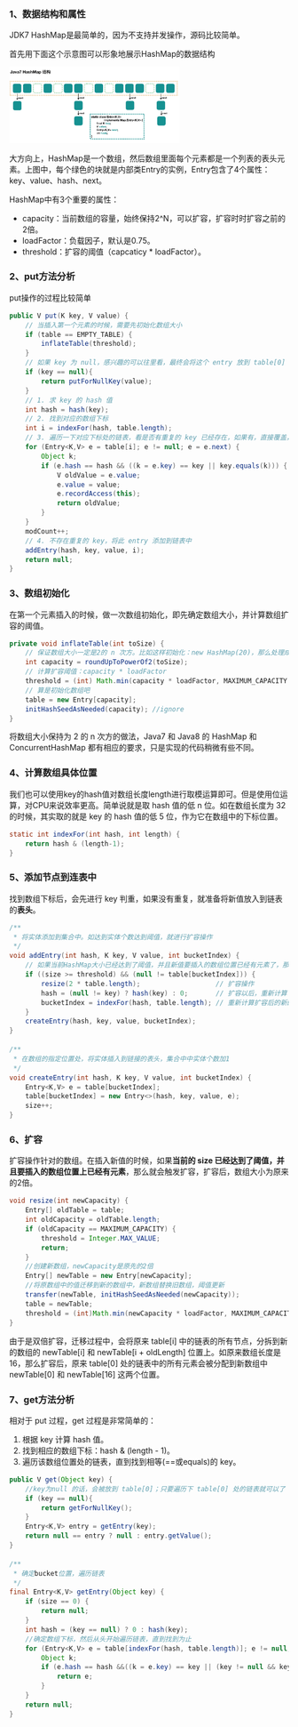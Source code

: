 ### 1、数据结构和属性

JDK7 HashMap是最简单的，因为不支持并发操作，源码比较简单。

首先用下面这个示意图可以形象地展示HashMap的数据结构

<img src=".images/20200413220825.png" alt="image-20200413163208701" style="zoom:30%;" />

大方向上，HashMap是一个数组，然后数组里面每个元素都是一个列表的表头元素。上图中，每个绿色的块就是内部类Entry的实例，Entry包含了4个属性：key、value、hash、next。

HashMap中有3个重要的属性：

- capacity：当前数组的容量，始终保持2^N，可以扩容，扩容时时扩容之前的2倍。
- loadFactor：负载因子，默认是0.75。
- threshold：扩容的阈值（capcaticy * loadFactor）。

### 2、put方法分析

put操作的过程比较简单

```java
public V put(K key, V value) {
    // 当插入第一个元素的时候，需要先初始化数组大小
    if (table == EMPTY_TABLE) {
        inflateTable(threshold);
    }
    // 如果 key 为 null，感兴趣的可以往里看，最终会将这个 entry 放到 table[0] 中
    if (key == null){
        return putForNullKey(value);
    }
    // 1. 求 key 的 hash 值
    int hash = hash(key);
    // 2. 找到对应的数组下标
    int i = indexFor(hash, table.length);
    // 3. 遍历一下对应下标处的链表，看是否有重复的 key 已经存在，如果有，直接覆盖，put 方法返回旧值就结束了
    for (Entry<K,V> e = table[i]; e != null; e = e.next) {
        Object k;
        if (e.hash == hash && ((k = e.key) == key || key.equals(k))) {
            V oldValue = e.value;
            e.value = value;
            e.recordAccess(this);
            return oldValue;
        }
    }
    modCount++;
    // 4. 不存在重复的 key，将此 entry 添加到链表中
    addEntry(hash, key, value, i);
    return null;
}
```

### 3、数组初始化

在第一个元素插入的时候，做一次数组初始化，即先确定数组大小，并计算数组扩容的阈值。

```java
private void inflateTable(int toSize) {
    // 保证数组大小一定是2的 n 次方。比如这样初始化：new HashMap(20)，那么处理成初始数组大小是32
    int capacity = roundUpToPowerOf2(toSize);
    // 计算扩容阈值：capacity * loadFactor
    threshold = (int) Math.min(capacity * loadFactor, MAXIMUM_CAPACITY + 1);
    // 算是初始化数组吧
    table = new Entry[capacity];
    initHashSeedAsNeeded(capacity); //ignore
}
```

将数组大小保持为 2 的 n 次方的做法，Java7 和 Java8 的 HashMap 和 ConcurrentHashMap 都有相应的要求，只是实现的代码稍微有些不同。

### 4、计算数组具体位置

我们也可以使用key的hash值对数组长度length进行取模运算即可。但是使用位运算，对CPU来说效率更高。简单说就是取 hash 值的低 n 位。如在数组长度为 32 的时候，其实取的就是 key 的 hash 值的低 5 位，作为它在数组中的下标位置。

```java
static int indexFor(int hash, int length) {
    return hash & (length-1);
}
```

### 5、添加节点到连表中

找到数组下标后，会先进行 key 判重，如果没有重复，就准备将新值放入到链表的**表头**。

```java
/**
 * 将实体添加到集合中。如达到实体个数达到阈值，就进行扩容操作
 */
void addEntry(int hash, K key, V value, int bucketIndex) {
    // 如果当前HashMap大小已经达到了阈值，并且新值要插入的数组位置已经有元素了，那么要扩容
    if ((size >= threshold) && (null != table[bucketIndex])) {
        resize(2 * table.length);					// 扩容操作
        hash = (null != key) ? hash(key) : 0;		// 扩容以后，重新计算 hash 值
        bucketIndex = indexFor(hash, table.length);	// 重新计算扩容后的新的下标
    }
    createEntry(hash, key, value, bucketIndex);
}

/**
 * 在数组的指定位置处，将实体插入到链接的表头，集合中中实体个数加1
 */
void createEntry(int hash, K key, V value, int bucketIndex) {
    Entry<K,V> e = table[bucketIndex];
    table[bucketIndex] = new Entry<>(hash, key, value, e);
    size++;
}
```

### 6、扩容

扩容操作针对的数组。在插入新值的时候，如果**当前的 size 已经达到了阈值，并且要插入的数组位置上已经有元素**，那么就会触发扩容，扩容后，数组大小为原来的2倍。

```java
void resize(int newCapacity) {
    Entry[] oldTable = table;
    int oldCapacity = oldTable.length;
    if (oldCapacity == MAXIMUM_CAPACITY) {
        threshold = Integer.MAX_VALUE;
        return;
    }
    //创建新数组，newCapacity是原先的2倍
    Entry[] newTable = new Entry[newCapacity]; 
    //将原数组中的值迁移到新的数组中，新数组替换旧数组，阈值更新
    transfer(newTable, initHashSeedAsNeeded(newCapacity));
    table = newTable;
    threshold = (int)Math.min(newCapacity * loadFactor, MAXIMUM_CAPACITY + 1);
}
```

由于是双倍扩容，迁移过程中，会将原来 table[i] 中的链表的所有节点，分拆到新的数组的 newTable[i] 和 newTable[i + oldLength] 位置上。如原来数组长度是 16，那么扩容后，原来 table[0] 处的链表中的所有元素会被分配到新数组中 newTable[0] 和 newTable[16] 这两个位置。

### 7、get方法分析

相对于 put 过程，get 过程是非常简单的：

1. 根据 key 计算 hash 值。
2. 找到相应的数组下标：hash & (length - 1)。
3. 遍历该数组位置处的链表，直到找到相等(==或equals)的 key。

```java
public V get(Object key) {
    //key为null 的话，会被放到 table[0]；只要遍历下 table[0] 处的链表就可以了
    if (key == null){
        return getForNullKey();
    }
    Entry<K,V> entry = getEntry(key);
    return null == entry ? null : entry.getValue();
}

/**
 * 确定bucket位置，遍历链表
 */
final Entry<K,V> getEntry(Object key) {
    if (size == 0) {
        return null;
    }
    int hash = (key == null) ? 0 : hash(key);
    //确定数组下标，然后从头开始遍历链表，直到找到为止
    for (Entry<K,V> e = table[indexFor(hash, table.length)]; e != null; e = e.next) {
        Object k;
        if (e.hash == hash &&((k = e.key) == key || (key != null && key.equals(k)))){
            return e;
        }
    }
    return null;
}
```

